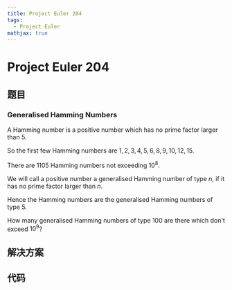 ```yaml
---
title: Project Euler 204
tags:
  - Project Euler
mathjax: true
---
```

<escape><!-- more --></escape>
    
# Project Euler 204
## 题目
### Generalised Hamming Numbers


A Hamming number is a positive number which has no prime factor larger than 5.

So the first few Hamming numbers are $1, 2, 3, 4, 5, 6, 8, 9, 10, 12, 15$.

There are $1105$ Hamming numbers not exceeding $10^8$.

We will call a positive number a generalised Hamming number of type $n$, if it has no prime factor larger than $n$.

Hence the Hamming numbers are the generalised Hamming numbers of type $5$.

How many generalised Hamming numbers of type 100 are there which don't exceed $10^9$?




## 解决方案


## 代码


